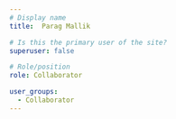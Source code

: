 ```yaml
---
# Display name
title:  Parag Mallik

# Is this the primary user of the site?
superuser: false

# Role/position
role: Collaborator

user_groups:
  - Collaborator
---
```

